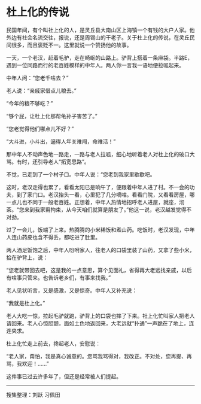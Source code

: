 # 杜上化的传说

民国年间，有个叫社上化的人，是灵丘县大南山区上海镇一个有钱的大户人家。他外边有社会名流交往，报说，还是周锡山的干老子。关于杜上化的传说，在灵丘民间很多，而且褒贬不一。这里就说一个赞扬他的故事。

一天，一个老汉，赶着毛驴，走在崎岖的山路上。驴背上搭着一条麻袋。半路E，遇到一位同路而行的老百姓模样的中年人。两人你一言我一语地便拉呱起来。

中年人问：“您老千啥去？”

老人说：“亲戚家借点儿粮去。”

“今年的粮不够吃？”

“够个屁，让杜上化那帮龟孙子害苦了。”

“您老觉得他们哪点儿不好？”

“大斗进，小斗出，逼得人年关难闯，命难活！”

那中年人不动声色地一路走，一路与老人拉呱，细心地听着老人对杜上化的破口大骂。有时，还引导老人“拓宽思路”。

不觉，已走到了一个村子口。中年人说：“您老到我家里歇歇吧。

这时，老汉走得也累了，看看太阳已是晌午了，便跟着中年人进了村。不一会的功夫，到了家门口。老汉抬头一看，心里犯了几分嘀咕。看看门院，又看看房屋，哪一点儿也不同于一般老百姓。正想着，中年人热情地招呼老人进屋，就座，沏茶。“您来到我家甭拘束，从今天咱们就算是朋友了。”他这一说，老汉越发觉得不对劲。

过了一会儿，饭端了上来。热腾腾的小米稀饭和煮山药。吃饭时，老汉发现，中年人连山药皮也含不得丢，都吃进了肚里。

两人酒足饭饱之后，中年人吩咐家人，往老人的口袋里装了山药，又拿了些小米，拾在驴背上，说：

“您老就带回去吧，这是我的一点意思，算个见面礼，省得再大老远找亲戚，以后有啥事只管来。也告诉老乡们，有事来找我。”

老人见状听言，又是感激，又是惊奇。中年人又补充说：

“我就是杜上化。”

老人大吃一惊，拉起毛驴就跑，驴背上的口袋也摔了下来。社上化忙叫家人把老人请回来。老人心惊胆颤，面如土色地返回来，大老远就“扑通”一声跪在了地上，连连央求。

杜上化忙走上前去，搀起老人，安慰说：

“老人家，甭怕，我是真心诚意的。您骂我骂得对，我改正。不对处，您再提、再骂，我欢迎！......”

这件事已过去许多年了，但还是经常被人们提起。

---

搜集整理：刘跃 习佩田
